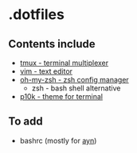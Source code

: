 # .dotfiles


## Contents include

* [tmux - terminal multiplexer](https://github.com/tmux/tmux/wiki)
* [vim - text editor](https://github.com/vim/vim)
* [oh-my-zsh - zsh config manager](https://github.com/ohmyzsh/ohmyzsh)
  * zsh - bash shell alternative
* [p10k - theme for terminal](https://github.com/romkatv/powerlevel10k) 

## To add

* bashrc (mostly for [ayn](https://github.com/husaininazeer/ayn))
